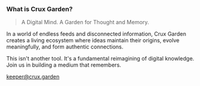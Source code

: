 ### What is Crux Garden?
> A Digital Mind. A Garden for Thought and Memory.

In a world of endless feeds and disconnected information, Crux Garden creates a living ecosystem where ideas maintain their origins, evolve meaningfully, and form authentic connections.

This isn't another tool. It's a fundamental reimagining of digital knowledge. Join us in building a medium that remembers.

keeper@crux.garden
